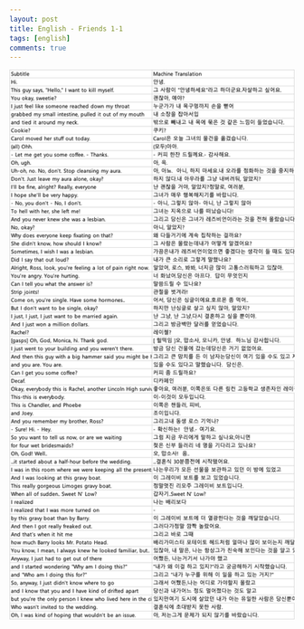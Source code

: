 ```yaml
---
layout: post
title: English - Friends 1-1
tags: [english]
comments: true
---
```


![Alt text](image.png)
